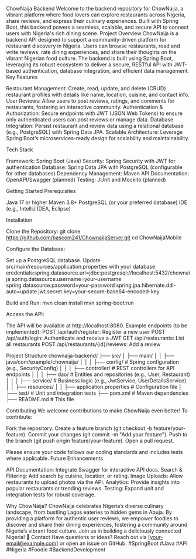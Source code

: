ChowNaija Backend
Welcome to the backend repository for ChowNaija, a vibrant platform where food lovers can explore restaurants across Nigeria, share reviews, and express their culinary experiences. Built with Spring Boot, this backend powers a seamless, scalable, and secure API to connect users with Nigeria's rich dining scene.
Project Overview
ChowNaija is a backend API designed to support a community-driven platform for restaurant discovery in Nigeria. Users can browse restaurants, read and write reviews, rate dining experiences, and share their thoughts on the vibrant Nigerian food culture. The backend is built using Spring Boot, leveraging its robust ecosystem to deliver a secure, RESTful API with JWT-based authentication, database integration, and efficient data management.
Key Features

Restaurant Management: Create, read, update, and delete (CRUD) restaurant profiles with details like name, location, cuisine, and contact info.
User Reviews: Allow users to post reviews, ratings, and comments for restaurants, fostering an interactive community.
Authentication & Authorization: Secure endpoints with JWT (JSON Web Tokens) to ensure only authenticated users can post reviews or manage data.
Database Integration: Persist restaurant and review data using a relational database (e.g., PostgreSQL) with Spring Data JPA.
Scalable Architecture: Leverage Spring Boot’s microservices-ready design for scalability and maintainability.

Tech Stack

Framework: Spring Boot (Java)
Security: Spring Security with JWT for authentication
Database: Spring Data JPA with PostgreSQL (configurable for other databases)
Dependency Management: Maven
API Documentation: OpenAPI/Swagger (planned)
Testing: JUnit and Mockito (planned)

Getting Started
Prerequisites

Java 17 or higher
Maven 3.8+
PostgreSQL (or your preferred database)
IDE (e.g., IntelliJ IDEA, Eclipse)

Installation

Clone the Repository:
git clone https://github.com/bascom241/ChownaijaServer.git
cd ChowNaijaMobile


Configure the Database:

Set up a PostgreSQL database.
Update src/main/resources/application.properties with your database credentials:spring.datasource.url=jdbc:postgresql://localhost:5432/chownaija
spring.datasource.username=your-username
spring.datasource.password=your-password
spring.jpa.hibernate.ddl-auto=update
jwt.secret.key=your-secure-base64-encoded-key




Build and Run:
mvn clean install
mvn spring-boot:run


Access the API:

The API will be available at http://localhost:8080.
Example endpoints (to be implemented):
POST /api/auth/register: Register a new user
POST /api/auth/login: Authenticate and receive a JWT
GET /api/restaurants: List all restaurants
POST /api/restaurants/{id}/reviews: Add a review





Project Structure
chownaija-backend/
├── src/
│   ├── main/
│   │   ├── java/com/example/chownaija/
│   │   │   ├── config/        # Spring configuration (e.g., SecurityConfig)
│   │   │   ├── controller/    # REST controllers for API endpoints
│   │   │   ├── dao/          # Entities and repositories (e.g., User, Restaurant)
│   │   │   ├── service/      # Business logic (e.g., JwtService, UserDetailsService)
│   │   ├── resources/
│   │       ├── application.properties  # Configuration file
│   ├── test/                 # Unit and integration tests
├── pom.xml                   # Maven dependencies
├── README.md                 # This file

Contributing
We welcome contributions to make ChowNaija even better! To contribute:

Fork the repository.
Create a feature branch (git checkout -b feature/your-feature).
Commit your changes (git commit -m "Add your feature").
Push to the branch (git push origin feature/your-feature).
Open a pull request.

Please ensure your code follows our coding standards and includes tests where applicable.
Future Enhancements

API Documentation: Integrate Swagger for interactive API docs.
Search & Filtering: Add search by cuisine, location, or rating.
Image Uploads: Allow restaurants to upload photos via the API.
Analytics: Provide insights into popular restaurants or trending reviews.
Testing: Expand unit and integration tests for robust coverage.

Why ChowNaija?
ChowNaija celebrates Nigeria’s diverse culinary landscape, from bustling Lagos eateries to hidden gems in Abuja. By providing a platform for authentic user reviews, we empower foodies to discover and share their dining experiences, fostering a community around Nigeria’s vibrant food culture.
Join us in building a deliciously connected Nigeria! 🍲
Contact
Have questions or ideas? Reach out via [your-email@example.com] or open an issue on GitHub.
#SpringBoot #Java #API #Nigeria #Foodie #BackendDevelopment
